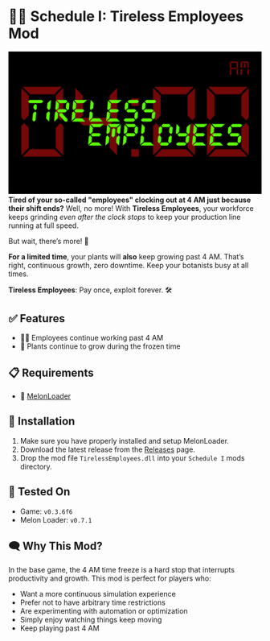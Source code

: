 # 👷‍♀️ Schedule I: Tireless Employees Mod
![Tireless Employees banner](./assets/TirelessEmployees.png?raw=true)
**Tired of your so-called "employees" clocking out at 4 AM just because their shift ends?**
Well, no more! With **Tireless Employees**, your workforce keeps grinding *even after the clock stops* to keep your production line running at full speed.

But wait, there’s more! 🌱

**For a limited time**, your plants will **also** keep growing past 4 AM. That’s right, continuous growth, zero downtime. Keep your botanists busy at all times.

**Tireless Employees**: Pay once, exploit forever. 🛠️

## ✅ Features

- 🧑‍🔧 Employees continue working past 4 AM
- 🌱 Plants continue to grow during the frozen time

## 📋 Requirements

- 🍉 [MelonLoader](https://github.com/LavaGang/MelonLoader)

## 🔧 Installation

1. Make sure you have properly installed and setup MelonLoader.
2. Download the latest release from the [Releases](https://github.com/unpatch/TirelessEmployees/releases/latest) page.
3. Drop the mod file `TirelessEmployees.dll` into your `Schedule I` mods directory.

## 🧪 Tested On

- Game: `v0.3.6f6`
- Melon Loader: `v0.7.1`

## 🗨️ Why This Mod?

In the base game, the 4 AM time freeze is a hard stop that interrupts productivity and growth. This mod is perfect for players who:

- Want a more continuous simulation experience
- Prefer not to have arbitrary time restrictions
- Are experimenting with automation or optimization
- Simply enjoy watching things keep moving
- Keep playing past 4 AM